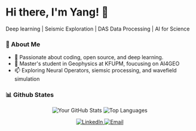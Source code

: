 # Hi there, I'm Yang! 👋
Deep learning | Seismic Exploration | DAS Data Processing | AI for Science
### 🚀 About Me
  - 🌱 Passionate about coding, open source, and deep learning.
  - 🔭 Master's student in Geophysics at KFUPM, foucusing on AI4GEO 
  - 📫 Exploring Neural Operators, siemsic processing, and wavefield simulation


### 📊 Github States
<p align="center">
  <img src="https://github-readme-stats.vercel.app/api?username=cuiyang512&show_icons=true&theme=radical" alt="Your GitHub Stats">
  <img src="https://github-readme-stats.vercel.app/api/top-langs/?username=cuiyang512&layout=compact&theme=tokyonight" alt="Top Languages">
</p>


<p align="center">
  <a href="https://www.linkedin.com/in/yang-cui-414aa6321/" target="_blank">
    <img src="https://img.shields.io/badge/LinkedIn-0077B5?style=for-the-badge&logo=linkedin&logoColor=white" alt="LinkedIn">
  </a>
  <a href="mailto:yang.cui512@gmail.com">
    <img src="https://img.shields.io/badge/Email-D14836?style=for-the-badge&logo=gmail&logoColor=white" alt="Email">
  </a>
</p>
